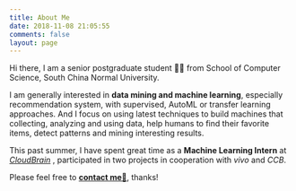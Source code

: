 ```yaml
---
title: About Me
date: 2018-11-08 21:05:55
comments: false
layout: page
---
```

Hi there, I am a senior postgraduate student 👨‍🎓 from School of Computer Science, South China Normal University.

I am generally interested in **data mining and machine learning**, especially recommendation system, with supervised, AutoML or transfer learning approaches. And I focus on using latest techniques to build machines that collecting, analyzing and using data, help humans to find their favorite items, detect patterns and mining interesting results.

<!-- I have been working at CAD&CG State Key Lab of ZJU with Prof. Xiaogang Jin since my sophomore year.  -->
This past summer, I have spent great time as a **Machine Learning Intern** at *[CloudBrain](http://www.cloudbrain.ai/)* , participated in two projects in cooperation with *vivo* and *CCB*.
<!-- Now I am working on Design2code under the supervision of Prof. Fei Wu at Institute of Artificial Intelligence of Zhejiang University with Alibaba. -->

<!-- Check out my CV **[here](/uploads/Hailin_Fu_CV.pdf)**, and please feel free to **[contact me📧](mailto:hailinfufu@outlook.com)**, thanks! -->
Please feel free to **[contact me📧](mailto:hailinfufu@outlook.com)**, thanks!
